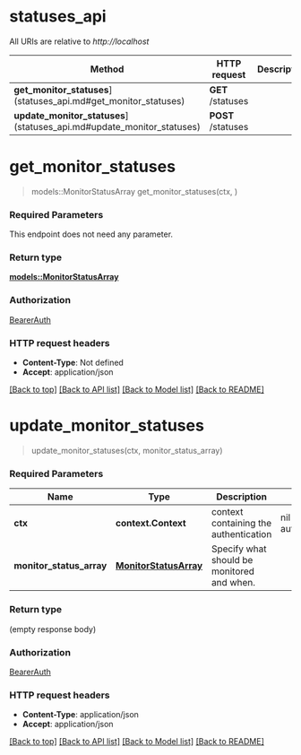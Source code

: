 # statuses_api

All URIs are relative to *http://localhost*

Method | HTTP request | Description
------------- | ------------- | -------------
**get_monitor_statuses**](statuses_api.md#get_monitor_statuses) | **GET** /statuses | 
**update_monitor_statuses**](statuses_api.md#update_monitor_statuses) | **POST** /statuses | 


# **get_monitor_statuses**
> models::MonitorStatusArray get_monitor_statuses(ctx, )


### Required Parameters
This endpoint does not need any parameter.

### Return type

[**models::MonitorStatusArray**](MonitorStatusArray.md)

### Authorization

[BearerAuth](../README.md#BearerAuth)

### HTTP request headers

 - **Content-Type**: Not defined
 - **Accept**: application/json

[[Back to top]](#) [[Back to API list]](../README.md#documentation-for-api-endpoints) [[Back to Model list]](../README.md#documentation-for-models) [[Back to README]](../README.md)

# **update_monitor_statuses**
> update_monitor_statuses(ctx, monitor_status_array)


### Required Parameters

Name | Type | Description  | Notes
------------- | ------------- | ------------- | -------------
 **ctx** | **context.Context** | context containing the authentication | nil if no authentication
  **monitor_status_array** | [**MonitorStatusArray**](MonitorStatusArray.md)| Specify what should be monitored and when. | 

### Return type

 (empty response body)

### Authorization

[BearerAuth](../README.md#BearerAuth)

### HTTP request headers

 - **Content-Type**: application/json
 - **Accept**: application/json

[[Back to top]](#) [[Back to API list]](../README.md#documentation-for-api-endpoints) [[Back to Model list]](../README.md#documentation-for-models) [[Back to README]](../README.md)

